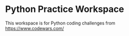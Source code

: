 # Python Practice Workspace

This workspace is for Python coding challenges from https://www.codewars.com/




